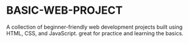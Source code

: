 # BASIC-WEB-PROJECT
A collection of beginner-friendly web development projects built using HTML, CSS, and JavaScript. great for practice and learning the basics.
#
